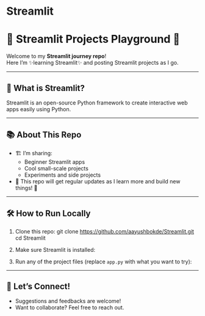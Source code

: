 # Streamlit
# 🚀 Streamlit Projects Playground 🎨

Welcome to my **Streamlit journey repo**!  
Here I’m ✨learning Streamlit✨ and posting Streamlit projects as I go.

---

## 📝 What is Streamlit?

Streamlit is an open-source Python framework to create interactive web apps easily using Python.

---

## 📚 About This Repo

- 🏗️ I’m sharing:
  - Beginner Streamlit apps
  - Cool small-scale projects
  - Experiments and side projects
- 🚧 This repo will get regular updates as I learn more and build new things! 🚀

---

## 🛠️ How to Run Locally

1. Clone this repo: git clone https://github.com/aayushbokde/Streamlit.git
cd Streamlit

2. Make sure Streamlit is installed:

3. Run any of the project files (replace `app.py` with what you want to try):


---

## 🌱 Let’s Connect!

- Suggestions and feedbacks are welcome!
- Want to collaborate? Feel free to reach out.



